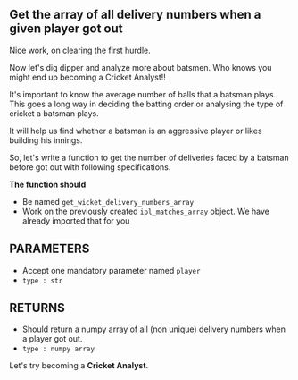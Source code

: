 ## Get the array of all delivery numbers when a given player got out

Nice work, on clearing the first hurdle.

Now let's dig dipper and analyze more about batsmen.
Who knows you might end up becoming a Cricket Analyst!!

It's important to know the average number of balls that a batsman plays.
This goes a long way in deciding the batting order or analysing the type of cricket a batsman plays.

It will help us find whether a batsman is an aggressive player or likes building his innings.

So, let's write a function to get the number of deliveries 
faced by a batsman before got out with following specifications.

**The function should**
- Be named `get_wicket_delivery_numbers_array`
- Work on the previously created `ipl_matches_array` object. We have already imported that for you

## PARAMETERS
- Accept one mandatory parameter named `player` 
- `type : str`

## RETURNS
- Should return a numpy array of all (non unique) delivery numbers when a player got out.
- `type : numpy array`

Let's try becoming a **Cricket Analyst**.
